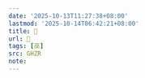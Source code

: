 ```yaml
---
date: '2025-10-13T11:27:38+08:00'
lastmod: '2025-10-14T06:42:21+08:00'
title: 󰘸
url: 󰘸
tags: [巫]
src: GHZR
note:
---
```

